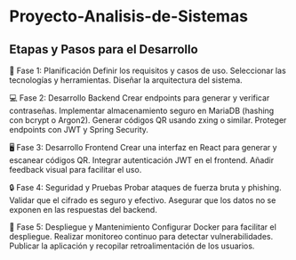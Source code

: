 # Proyecto-Analisis-de-Sistemas

## Etapas y Pasos para el Desarrollo
🧠 Fase 1: Planificación
Definir los requisitos y casos de uso.
Seleccionar las tecnologías y herramientas.
Diseñar la arquitectura del sistema.


💻 Fase 2: Desarrollo Backend
Crear endpoints para generar y verificar contraseñas.
Implementar almacenamiento seguro en MariaDB (hashing con bcrypt o Argon2).
Generar códigos QR usando zxing o similar.
Proteger endpoints con JWT y Spring Security.


🖥️ Fase 3: Desarrollo Frontend
Crear una interfaz en React para generar y escanear códigos QR.
Integrar autenticación JWT en el frontend.
Añadir feedback visual para facilitar el uso.


🔒 Fase 4: Seguridad y Pruebas
Probar ataques de fuerza bruta y phishing.
Validar que el cifrado es seguro y efectivo.
Asegurar que los datos no se exponen en las respuestas del backend.


🚀 Fase 5: Despliegue y Mantenimiento
Configurar Docker para facilitar el despliegue.
Realizar monitoreo continuo para detectar vulnerabilidades.
Publicar la aplicación y recopilar retroalimentación de los usuarios.
